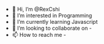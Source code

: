 - 👋 Hi, I’m @RexCshi
- 👀 I’m interested in Programming
- 🌱 I’m currently learning Javascript
- 💞️ I’m looking to collaborate on -
- 📫 How to reach me -

<!---
RexCshi/RexCshi is a ✨ special ✨ repository because its `README.md` (this file) appears on your GitHub profile.
You can click the Preview link to take a look at your changes.
--->
